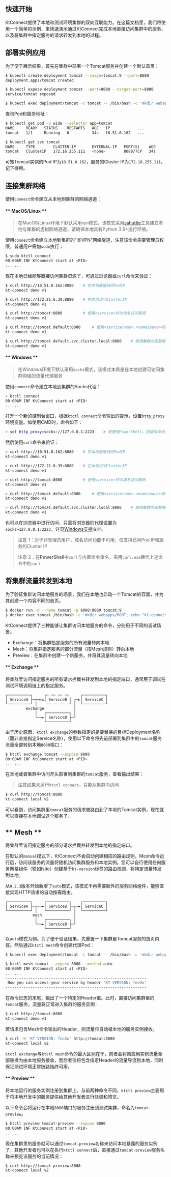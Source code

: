 快速开始
---

KtConnect提供了本地和测试环境集群的双向互联能力。在这篇文档里，我们将使用一个简单的示例，来快速演示通过KtConnect完成本地直接访问集群中的服务、以及将集群中指定服务的请求转发到本地的过程。

## 部署实例应用

为了便于展示结果，首先在集群中部署一个Tomcat服务并创建一个默认首页：

```bash
$ kubectl create deployment tomcat --image=tomcat:9 --port=8080
deployment.apps/tomcat created

$ kubectl expose deployment tomcat --port=8080 --target-port=8080
service/tomcat exposed

$ kubectl exec deployment/tomcat -c tomcat -- /bin/bash -c 'mkdir webapps/ROOT; echo "kt-connect demo v1" > webapps/ROOT/index.html'
```

查询Pod和服务地址：

```bash
$ kubectl get pod -o wide --selector app=tomcat
NAME     READY   STATUS    RESTARTS   AGE   IP            ...
tomcat   1/1     Running   0          34s   10.51.0.162   ...

$ kubectl get svc tomcat
NAME     TYPE        CLUSTER-IP       EXTERNAL-IP   PORT(S)    AGE
tomcat   ClusterIP   172.16.255.111   <none>        8080/TCP   34s
```

可知Tomcat实例的Pod IP为`10.51.0.162`，服务的Cluster IP为`172.16.255.111`，记下待用。

## 连接集群网络

使用`connect`命令建立从本地到集群的网络通道：

<!-- tabs:start -->

#### ** MacOS/Linux **

> 在MacOS/Linux环境下默认采用`vpn`模式，该模式采用[sshuttle](https://github.com/sshuttle/sshuttle)工具建立本地与集群的虚拟网络通道，请确保本地具有Python 3.6+运行环境。

使用`connect`命令建立本地到集群的"类VPN"网络隧道，注意该命令需要管理员权限，普通用户需加`sudo`执行：

```bash
$ sudo ktctl connect
00:00AM INF KtConnect start at <PID>
... ...
```

现在本地已经能够直接访问集群资源了，可通过浏览器或`curl`命令来验证：

```bash
$ curl http://10.51.0.162:8080    # 在本地直接访问PodIP
kt-connect demo v1

$ curl http://172.21.6.39:8080    # 在本地访问ClusterIP
kt-connect demo v1

$ curl http://tomcat:8080         # 使用<service>作为域名访问服务
kt-connect demo v1

$ curl http://tomcat.default:8080     # 使用<servicename>.<namespace>域名访问服务
kt-connect demo v1

$ curl http://tomcat.default.svc.cluster.local:8080    # 使用集群内完整域名访问服务
kt-connect demo v1
```

#### ** Windows **

> 在Windows环境下默认采用`socks`模式，该模式本质是在本地创建可访问集群网络的流量代理服务

使用`connect`命令建立本地到集群的Socks代理：

```bash
> ktctl connect                     
00:00AM INF KtConnect start at <PID>
... ...
```

打开一个新的控制台窗口，根据`ktctl connect`命令输出的提示，设置`http_proxy`环境变量。如使用CMD时，命令如下：

```bash
> set http_proxy=socks://127.0.0.1:2223    # 若使用PowerShell，则提示命令应为 $env:http_proxy="socks://127.0.0.1:2223"
```

然后使用`curl`命令来验证：

```bash
> curl http://10.51.0.162:8080    # 在本地直接访问PodIP
kt-connect demo v1

> curl http://172.21.6.39:8080    # 在本地访问ClusterIP
kt-connect demo v1

> curl http://tomcat:8080         # 使用<service>作为域名访问服务
kt-connect demo v1

> curl http://tomcat.default:8080     # 使用<servicename>.<namespace>域名访问服务
kt-connect demo v1

> curl http://tomcat.default.svc.cluster.local:8080    # 使用集群内完整域名访问服务
kt-connect demo v1
```

也可以在浏览器中进行访问，只需将浏览器的代理设置为`socks=127.0.0.1:2223`，详见[Windows支持](zh-cn/guide/windows-support.md)文档。

> 注意 1：对于非管理员用户，域名访问功能不可用，仅支持访问Pod IP和服务的Cluster IP
>
> 注意 2：在**PowerShell**中`curl`与内置命令重名，需用`curl.exe`替代上述命令中的`curl`

<!-- tabs:end -->

## 将集群流量转发到本地

为了验证集群访问本地服务的场景，我们在本地也启动一个Tomcat的容器，并为其创建一个内容不同的首页。

```bash
$ docker run -d --name tomcat -p 8080:8080 tomcat:9
$ docker exec tomcat /bin/bash -c 'mkdir webapps/ROOT; echo "kt-connect local v2" > webapps/ROOT/index.html'
```

KtConnect提供了三种能够让集群访问本地服务的命令，分别用于不同的调试场景。

- Exchange：将集群指定服务的所有流量转向本地
- Mesh：将集群指定服务的部分流量（按Mesh规则）转向本地
- Preview：在集群中创建一个新服务，并将其流量转向本地

<!-- tabs:start -->

#### ** Exchange **

将集群里访问指定服务的所有请求拦截并转发到本地的指定端口，通常用于调试在测试环境调用链上的指定服务。

```text
┌──────────┐     ┌─ ── ── ──     ┌──────────┐
│ ServiceA ├─┬─►x│ ServiceB │ ┌─►│ ServiceC │
└──────────┘ │    ── ── ── ─┘ │  └──────────┘
         exchange             │
             │   ┌──────────┐ │
             └──►│ ServiceB'├─┘
                 └──────────┘
```

由于历史原因，`ktctl exchange`的参数指定的是要替换的目标Deployment名称（而非直接指定Service名称），使用以下命令将先前部署到集群中的`tomcat`服务流量全部转到本地`8080`端口：

```bash
$ ktctl exchange tomcat --expose 8080
00:00AM INF KtConnect start at <PID>
... ...
```

在本地或者集群中访问开头部署到集群的`tomcat`服务，查看输出结果：

> 注意如果未运行`ktctl connect`，只能从集群内访问

```bash
$ curl http://tomcat:8080
kt-connect local v2
```

可以看到，访问集群里`tomcat`服务的请求被路由到了本地的Tomcat实例，现在就可以直接在本地调试这个服务了。

## ** Mesh **

将集群里访问指定服务的部分请求拦截并转发到本地的指定端口。

在默认的`manual`模式下，KtConnect不会自动创建相应的路由规则，Mesh命令运行后，访问该服务的流量将随机访问集群服务和本地实例。您可以自行使用任何服务网格组件（譬如Istio）创建基于`kt-version`标签的路由规则，将特定流量转发到本地。

从`0.2.3`版本开始新增了`auto`模式，该模式不再需要额外的服务网格组件，能够直接实现HTTP请求的自动按需路由。

```text
┌──────────┐     ┌──────────┐    ┌──────────┐
│ ServiceA ├─┬──►│ ServiceB │─┬─►│ ServiceC │
└──────────┘ │   └──────────┘ │  └──────────┘
            mesh              │
             │   ┌──────────┐ │
             └──►│ ServiceB'├─┘
                 └──────────┘
```

以`auto`模式为例。为了便于验证结果，先重置一下集群里Tomcat服务的首页内容。然后通过`ktctl mesh`命令创建代理Pod：

```bash
$ kubectl exec deployment/tomcat -c tomcat -- /bin/bash -c 'mkdir webapps/ROOT; echo "kt-connect demo v1" > webapps/ROOT/index.html'

$ ktctl mesh tomcat --expose 8080 --method auto
00:00AM INF KtConnect start at <PID>
... ...
--------------------------------------------------------------
 Now you can access your service by header 'KT-VERSION: feo3x' 
--------------------------------------------------------------
```

在命令日志的末尾，输出了一个特定的Header值。此时，直接访问集群里的`tomcat`服务，流量将正常进入集群的服务实例：

```bash
$ curl http://tomcat:8080
kt-connect demo v1
```

若请求包含Mesh命令输出的Header，则流量将自动被本地的服务实例接收。

```bash
$ curl -H 'KT-VERSION: feo3x' http://tomcat:8080
kt-connect local v2
```

`ktctl exchange`与`ktctl mesh`命令的最大区别在于，前者会将原应用实例流量全部替换为由本地服务接收，而后者仅将包含指定Header的流量导流到本地，同时保证测试环境正常链路始终可用。

#### ** Preview **

将本地运行的服务实例注册到集群上。与前两种命令不同，`ktctl preview`主要用于将本地开发中的服务提供给其他开发者进行联调和预览。

以下命令会将运行在本地`8080`端口的服务注册到测试集群，命名为`tomcat-preview`。

```bash
$ ktctl preview tomcat-preview --expose 8080
00:00AM INF KtConnect start at <PID>
... ...
```

现在集群里的服务就可以通过`tomcat-preview`名称来访问本地暴露的服务实例了，其他开发者也可以在执行`ktctl connect`后，直接通过`tomcat-preview`服务名称来预览该服务的当前情况：

```bash
$ curl http://tomcat-preview:8080
kt-connect local v2
```

<!-- tabs:end -->
